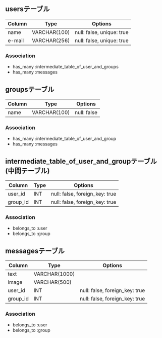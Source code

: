 ## usersテーブル

|Column|Type         |Options                  |
|------|-------------|-------------------------|
|name  |VARCHAR(100) |null: false, unique: true|
|e-mail|VARCHAR(256) |null: false, unique: true|

### Association
- has_many :intermediate_table_of_user_and_groups
- has_many :messages

## groupsテーブル

|Column|Type         |Options    |
|------|-------------|-----------|
|name  |VARCHAR(100) |null: false|

### Association
- has_many :intermediate_table_of_user_and_group
- has_many :messages

## intermediate_table_of_user_and_groupテーブル(中間テーブル)

|Column   |Type         |Options                       |
|---------|-------------|------------------------------|
|user_id  |INT          |null: false, foreign_key: true|
|group_id |INT          |null: false, foreign_key: true|

### Association
- belongs_to :user
- belongs_to :group

## messagesテーブル

|Column   |Type          |Options                                     |
|---------|--------------|--------------------------------------------|
|text     |VARCHAR(1000) |                                            |
|image    |VARCHAR(500)  |                                            |
|user_id  |INT           |null: false, foreign_key: true              |
|group_id |INT           |null: false, foreign_key: true              |

### Association
- belongs_to :user
- belongs_to :group
